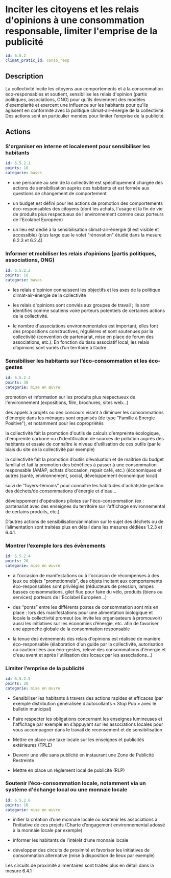 # Inciter les citoyens et les relais d'opinions à une consommation responsable, limiter l'emprise de la publicité
```yaml
id: 6.5.2
climat_pratic_id: conso_resp
```
## Description
La collectivité incite les citoyens aux comportements et à la consommation éco-responsables et soutient, sensibilise les relais d'opinion (partis politiques, associations, ONG) pour qu'ils deviennent des modèles d'exemplarité et exercent une influence sur les habitants pour qu'ils agissent en conformité avec la politique climat-air-énergie de la collectivité. Des actions sont en particulier menées pour limiter l’emprise de la publicité.



## Actions
### S'organiser en interne et localement pour sensibiliser les habitants
```yaml
id: 6.5.2.1
points: 10
categorie: bases
```
- une personne au sein de la collectivité est spécifiquement chargée des actions de sensibilisation auprès des habitants et est formée aux questions de changement de comportement

- un budget est défini pour les actions de promotion des comportements éco-responsables des citoyens (dont les achats, l'usage et la fin de vie de produits plus respectueux de l'environnement comme ceux porteurs de l'Ecolabel Européen)

- un lieu est dédié à la sensibilisation climat-air-énergie (il est visible et accessible) (plus large que le volet "rénovation" étudié dans la mesure 6.2.3 et 6.2.4)




### Informer et mobiliser les relais d’opinions (partis politiques, associations, ONG)
```yaml
id: 6.5.2.2
points: 10
categorie: bases
```
- les relais d'opinion connaissent les objectifs et les axes de la politique climat-air-énergie de la collectivité

- les relais d'opinions sont conviés aux groupes de travail ; ils sont identifiés comme soutiens voire porteurs potentiels de certaines actions de la collectivité.

- le nombre d'associations environnementales est important, elles font des propositions constructives, régulières et sont soutenues par la collectivité (convention de partenariat, mise en place de forum des associations, etc.). En fonction du tissu associatif local, les relais d’opinions sont variés d’un territoire à l’autre.




### Sensibiliser les habitants sur l’éco-consommation et les éco-gestes
```yaml
id: 6.5.2.3
points: 30
categorie: mise en œuvre
```
promotion et information sur les produits plus respectueux de l'environnement (expositions, film, brochures, sites web...)

des appels à projets ou des concours visant à diminuer les consommations d'énergie dans les ménages sont organisés (de type "Famille à Energie Positive"), et notamment pour les copropriétés

la collectivité fait la promotion d'outils de calculs d'empreinte écologique, d'empreinte carbone ou d'identification de sources de pollution auprès des habitants et essaie de connaître le niveau d'utilisation de ces outils (par le biais du site de la collectivité par exemple)

la collectivité fait la promotion d’outils d’évaluation et de maîtrise du budget familial et fait la promotion des bénéfices à passer à une consommation responsable (AMAP, achats d’occasion, repair café, etc.) (économiques et autres (santé, environnement, social, développement économique local)

suivi de "foyers-témoins" pour connaître les habitudes d'achats/de gestion des déchets/de consommations d'énergie et d'eau...

développement d'opérations pilotes sur l'éco-consommation (ex : partenariat avec des enseignes du territoire sur l'affichage environnemental de certains produits, etc.)

D’autres actions de sensibilisation/animation sur le sujet des déchets ou de l’alimentation sont traitées plus en détail dans les mesures dédiées 1.2.3 et 6.4.1.




### Montrer l’exemple lors des évènements
```yaml
id: 6.5.2.4
points: 20
categorie: mise en œuvre
```
- à l'occasion de manifestations ou à l'occasion de récompenses à des jeux ou objets "promotionnels", des objets incitant aux comportements éco-responsables sont privilégiés (réducteurs de pression, lampes basses consommations, gilet fluo pour faire du vélo, produits (biens ou services) porteurs de l'Ecolabel Européen...)

- des “ponts” entre les différents postes de consommation sont mis en place : lors des manifestations pour une alimentation biologique et locale la collectivité promeut (ou invite les organisateurs à promouvoir) aussi les initiatives sur les économies d’énergie, etc. afin de favoriser une approche globale de la consommation responsable

- la tenue des évènements des relais d'opinions est réalisée de manière éco-responsable (élaboration d'un guide par la collectivité, autorisation ou caution liées aux éco-gestes, relevé des consommations d'énergie et d'eau avant et après l'utilisation des locaux par les associations...)




### Limiter l’emprise de la publicité
```yaml
id: 6.5.2.5
points: 20
categorie: mise en œuvre
```
- Sensibiliser les habitants à travers des actions rapides et efficaces (par exemple distribution généralisée d’autocollants « Stop Pub » avec le bulletin municipal)

- Faire respecter les obligations concernant les enseignes lumineuses et l'affichage par exemple en s’appuyant sur les associations locales pour vous accompagner dans le travail de recensement et de sensibilisation

- Mettre en place une taxe locale sur les enseignes et publicités extérieures (TPLE)

- Devenir une ville sans publicité en instaurant une Zone de Publicité Restreinte

- Mettre en place un règlement local de publicité (RLP)




### Soutenir l’éco-consommation locale, notamment via un système d'échange local ou une monnaie locale
```yaml
id: 6.5.2.6
points: 10
categorie: mise en œuvre
```
- initier la création d’une monnaie locale ou soutenir les associations à l’initiative de ces projets (Charte d’engagement environnemental adossé à la monnaie locale par exemple)

- informer les habitants de l’intérêt d’une monnaie locale

- développer des circuits de proximité et favoriser les initiatives de consommation alternative (mise à disposition de lieux par exemple)

Les circuits de proximité alimentaires sont traités plus en détail dans la mesure 6.4.1



